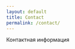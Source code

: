 ```yaml
---
layout: default
title: Contact
permalink: /contact/
---
```

<div class="container">
  <!-- контактный блок -->
  <div class="contacts">
    <p>
    Контактная информация
    </p>
  </div>
  <!-- Градиентный разделитель -->
  <div class="intro-divider"></div>
</div>